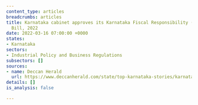 ```yaml
---
content_type: articles
breadcrumbs: articles
title: Karnataka cabinet approves its Karnataka Fiscal Responsibility (Amendment)
  Bill, 2022
date: 2022-03-16 07:00:00 +0000
states:
- Karnataka
sectors:
- Industrial Policy and Business Regulations
subsectors: []
sources:
- name: Deccan Herald
  url: https://www.deccanherald.com/state/top-karnataka-stories/karnataka-govt-amends-fiscal-responsibility-act-in-view-of-financial-crisis-1090548.html
details: []
is_analysis: false

---
```

